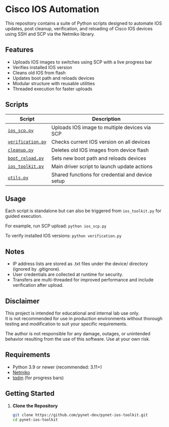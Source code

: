 # Cisco IOS Automation

This repository contains a suite of Python scripts designed to automate IOS updates, post cleanup, verification, and reloading of Cisco IOS devices using SSH and SCP via the Netmiko library.

## Features

- Uploads IOS images to switches using SCP with a live progress bar
- Verifies installed IOS version
- Cleans old IOS from flash
- Updates boot path and reloads devices
- Modular structure with reusable utilities
- Threaded execution for faster uploads

## Scripts

| Script                                   | Description                                        |
|------------------------------------------|----------------------------------------------------|
| [`ios_scp.py`](ios-toolkit/ios_scp.py)               | Uploads IOS image to multiple devices via SCP      |
| [`verification.py`](ios-toolkit/verification.py)     | Checks current IOS version on all devices          |
| [`cleanup.py`](ios-toolkit/cleanup.py)               | Deletes old IOS images from device flash           |
| [`boot_reload.py`](ios-toolkit/boot_reload.py)       | Sets new boot path and reloads devices             |
| [`ios_toolkit.py`](ios-toolkit/ios_toolkit.py)       | Main driver script to launch update actions        |
| [`utils.py`](ios-toolkit/utils.py)                   | Shared functions for credential and device setup   |

## Usage

Each script is standalone but can also be triggered from `ios_toolkit.py` for guided execution.

For example, run SCP upload:
`python ios_scp.py`

To verify installed IOS versions:
`python verification.py`

## Notes

- IP address lists are stored as .txt files under the device/ directory (ignored by .gitignore).
- User credentials are collected at runtime for security.
- Transfers are multi-threaded for improved performance and include verification after upload.

## Disclaimer

This project is intended for educational and internal lab use only.  
It is not recommended for use in production environments without thorough testing and modification to suit your specific requirements.

The author is not responsible for any damage, outages, or unintended behavior resulting from the use of this software.
Use at your own risk.

## Requirements

- Python 3.9 or newer (recommended: 3.11+)
- [Netmiko](https://github.com/ktbyers/netmiko)
- [tqdm](https://pypi.org/project/tqdm/) (for progress bars)

##  Getting Started

1. **Clone the Repository**

   ```bash
   git clone https://github.com/pynet-dev/pynet-ios-toolkit.git
   cd pynet-ios-toolkit
